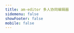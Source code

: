 ```yaml
---
title: am-editor 多人协同编辑器
sidemenu: false
showFooter: false
mobile: false
---
```


<code src="./demo/engine.tsx" inline />
